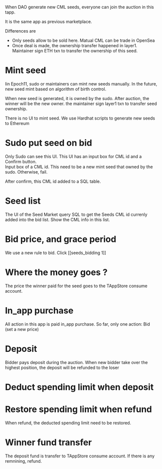 When DAO generate new CML seeds, everyone can join the auction in this tapp.

It is the same app as previous marketplace.

Differences are
- Only seeds allow to be sold here. Matual CML can be trade in OpenSea
- Once deal is made, the ownership transfer happened in layer1. Maintainer sign ETH txn to transfer the ownership of this seed.

# Mint seed
Iin Epoch11, sudo or maintainers can mint new seeds manually. In the future, new seed mint based on algorithm of birth control.

When new seed is generated, it is owned by the sudo. After auction, the winner will be the new owner. the maintainer sign layer1 txn to transfer seed ownership.

There is no UI to mint seed. We use Hardhat scripts to generate new seeds to Ethereum

# Sudo put seed on bid

Only Sudo can see this UI. This UI has an input box for CML id and a Confirm button.  
Input box of a CML id. This need to be a new mint seed that owned by the sudo. Otherwise, fail.

After confirm, this CML id added to a SQL table.


# Seed list
The UI of the Seed Market query SQL to get the Seeds CML id currenly added into the bid list.
Show the CML info in this list.

# Bid price, and grace period
We use a new rule to bid. Click [[seeds_bidding 1]]

# Where the money goes ?
The price the winner paid for the seed goes to the TAppStore consume account.

# In_app purchase
All action in this app is paid in_app purchase. So far, only one action: Bid (set a new price)

# Deposit

Bidder pays deposit during the auction. When new bidder take over the highest position, the deposit will be refunded to the loser

# Deduct spending limit when deposit


# Restore spending limit when refund
When refund, the deducted spending limit need to be restored.

# Winner fund transfer
The deposit fund is transfer to TAppStore consume account.
If there is any remnining, refund.


